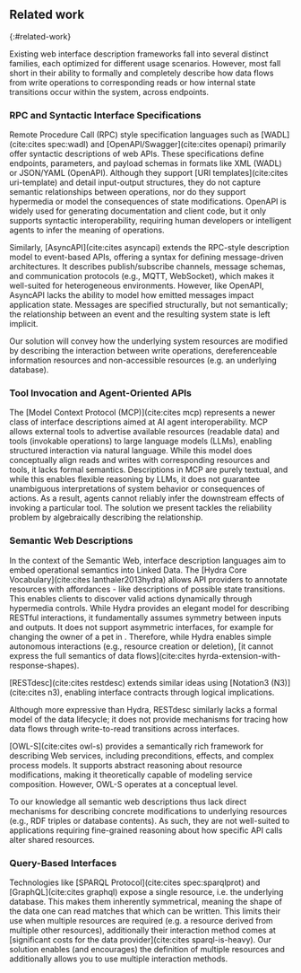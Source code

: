 ## Related work
{:#related-work}

Existing web interface description frameworks fall into several distinct families,
each optimized for different usage scenarios.
However, most fall short in their ability to formally and completely describe how data flows from write operations
to corresponding reads or how internal state transitions occur within the system, across endpoints.

### RPC and Syntactic Interface Specifications

Remote Procedure Call (RPC) style specification languages such as [WADL](cite:cites spec:wadl) and [OpenAPI/Swagger](cite:cites openapi)
primarily offer syntactic descriptions of web APIs.
These specifications define endpoints, parameters, and payload schemas in formats like XML (WADL) or JSON/YAML (OpenAPI).
Although they support [URI templates](cite:cites uri-template) and detail input-output structures,
they do not capture semantic relationships between operations, nor do they support hypermedia or model the consequences of state modifications.
OpenAPI is widely used for generating documentation and client code, but it only supports syntactic interoperability,
requiring human developers or intelligent agents to infer the meaning of operations.

Similarly, [AsyncAPI](cite:cites asyncapi) extends the RPC-style description model to event-based APIs,
offering a syntax for defining message-driven architectures.
It describes publish/subscribe channels, message schemas, and communication protocols (e.g., MQTT, WebSocket),
which makes it well-suited for heterogeneous environments.
However, like OpenAPI, AsyncAPI lacks the ability to model how emitted messages impact application state.
Messages are specified structurally, but not semantically;
the relationship between an event and the resulting system state is left implicit.

Our solution will convey how the underlying system resources are modified by describing the interaction between write operations,
dereferenceable information resources and non-accessible resources (e.g. an underlying database). 

### Tool Invocation and Agent-Oriented APIs

The [Model Context Protocol (MCP)](cite:cites mcp) represents a newer class of interface descriptions aimed at AI agent interoperability.
MCP allows external tools to advertise available resources (readable data) and tools (invokable operations) to large language models (LLMs),
enabling structured interaction via natural language.
While this model does conceptually align reads and writes with corresponding resources and tools,
it lacks formal semantics.
Descriptions in MCP are purely textual, and while this enables flexible reasoning by LLMs,
it does not guarantee unambiguous interpretations of system behavior or consequences of actions.
As a result, agents cannot reliably infer the downstream effects of invoking a particular tool.
The solution we present tackles the reliability problem by algebraically describing the relationship.

### Semantic Web Descriptions

In the context of the Semantic Web, interface description languages aim to embed operational semantics into Linked Data.
The [Hydra Core Vocabulary](cite:cites lanthaler2013hydra) allows API providers to annotate resources with affordances -
like descriptions of possible state transitions.
This enables clients to discover valid actions dynamically through hypermedia controls.
While Hydra provides an elegant model for describing RESTful interactions, it fundamentally assumes symmetry between inputs and outputs.
It does not support asymmetric interfaces, for example for changing the owner of a pet in [](#interface-viz).
Therefore, while Hydra enables simple autonomous interactions (e.g., resource creation or deletion),
[it cannot express the full semantics of data flows](cite:cites hyrda-extension-with-response-shapes).

<!--
<span class="comment" data-author="RT">
Especially in the context of query (read) interfaces such as TPF,
it's also important to mention that Hydra is lacking due to its inability to describe what kind of response will be returned based on the given request.
See https://www.rubensworks.net/publications/taelman_kcap_2017/ IDD solves this problem, by using queries similarly to the proposed solution.</span>
-->

[RESTdesc](cite:cites restdesc) extends similar ideas using [Notation3 (N3)](cite:cites n3),
enabling interface contracts through logical implications.
<!-- More expresive: see Hydra paper: Since Hydra descriptions can easily be transformed into RESTdesc descriptions, -->
Although more expressive than Hydra, RESTdesc similarly lacks a formal model of the data lifecycle;
it does not provide mechanisms for tracing how data flows through write-to-read transitions across interfaces.

[OWL-S](cite:cites owl-s) provides a semantically rich framework for describing Web services,
including preconditions, effects, and complex process models.
It supports abstract reasoning about resource modifications, making it theoretically capable of modeling service composition.
However, OWL-S operates at a conceptual level.

To our knowledge all semantic web descriptions thus lack direct mechanisms for describing concrete modifications to underlying resources
(e.g., RDF triples or database contents).
As such, they are not well-suited to applications requiring fine-grained reasoning about how specific API calls alter shared resources.

### Query-Based Interfaces

Technologies like [SPARQL Protocol](cite:cites spec:sparqlprot) and [GraphQL](cite:cites graphql) expose a single resource, i.e. the underlying database.
This makes them inherently symmetrical, meaning the shape of the data one can read matches that which can be written.
This limits their use when multiple resources are required (e.g. a resource derived from multiple other resources),
additionally their interaction method comes at [significant costs for the data provider](cite:cites sparql-is-heavy).
Our solution enables (and encourages) the definition of multiple resources and additionally allows you to use multiple interaction methods.


<!--
<span class="comment" data-author="RT">I would also talk about TPF here, as it's a nice example of how Hydra can be used. But for that, it's probably better to move 2.4 to after 2.5.</span>
JDS: I understand, but will currently limit what I include to the bare minimum because of the page limit
-->

<!--

### Summary

While existing interface description frameworks offer valuable capabilities - such as syntactic validation,
documentation generation, and limited semantic affordances—none fully model the flow of data from writes to reads in a machine-interpretable way.
They often assume symmetrical interactions, leave semantics to natural language, or operate at levels too abstract to capture operational effects precisely.

In contrast, the Interface Data Description (IDD) approach introduced in this work directly models how event-space operations (writes)
map to derived read views in state space.
By aligning API interfaces with RDF-based algebraic transformations, IDD enables automated agents to reason about available reads,
discover valid modification strategies, and predict the consequences of their actions.
This level of semantic expressiveness fills a critical gap left by existing specification languages.

-->
